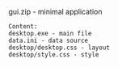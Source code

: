 gui.zip - minimal application

    Content:
    desktop.exe - main file
    data.ini - data source
    desktop/desktop.css - layout
    desktop/style.css - style
